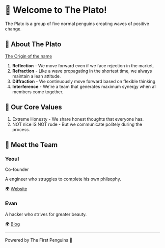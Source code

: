 # 👋 Welcome to The Plato!

The Plato is a group of five normal penguins creating waves of positive change. 

## 🐧 About The Plato

[The Origin of the name](https://blog.yeoul.io/2024/03/30/platonic-fold.html)
1. **Reflection** - We move forward even if we face rejection in the market.
2. **Refraction** - Like a wave propagating in the shortest time, we always maintain a lean attitude.
3. **Diffraction** - We continuously move forward based on flexible thinking.
4. **Interference** - We're a team that generates maximum synergy when all members come together.

## 📌 Our Core Values

1. Extreme Honesty - We share honest thoughts that everyone has.
2. NOT nice IS NOT rude - But we communicate politely during the process.

## 👥 Meet the Team

### Yeoul

Co-founder

A engineer who struggles to complete his own philsophy.

🌍 [Website](https://sckimynwa.github.io)

### Evan

A hacker who strives for greater beauty.

🌍 [Blog](https://freshlog.io)

---
Powered by The First Penguins 🐧 

